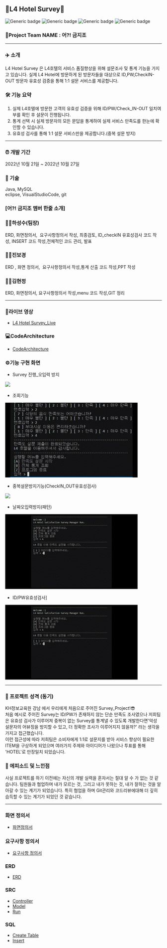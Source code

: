 ## 🏨L4 Hotel Survey🏨  
![Generic badge](https://img.shields.io/badge/java-yellowgreen.svg) ![Generic badge](https://img.shields.io/badge/MySQL-green.svg) ![Generic badge](https://img.shields.io/badge/VisualStudioCode-orange.svg) ![Generic badge](https://img.shields.io/badge/eclipse-blue.svg)  
### 👻Project Team NAME : 어?! 금지조
-----------------------
### ✈️ 소개  
L4 Hotel Survey 은 L4호텔의 서비스 품질향상을 위해 설문조사 및 통계 기능을 가지고 있습니다.
실제 L4 Hotel에 방문하게 된 방문자들을 대상으로 ID,PW,CheckIN-OUT 방문자 유효성 검증을 통해 1:1 설문 서비스를 제공합니다.  

### 🛠 기능 요약  
1. 실제 L4호텔에 방문한 고객의 유효성 검증을 위해 ID/PW/Check_IN-OUT 일치여부를 확인 후 설문이 진행됩니다. 
2. 통계 선택 시 실제 방문자의 모든 문답을 통계하여 실제 서비스 만족도를 한눈에 확인할 수 있습니다.  
3. 유효성 검사를 통해 1:1 설문 서비스만을 제공합니다.(중복 설문 방지)  
-----------------------
### ⏰ 개발 기간
2022년 10월 21일 ~ 2022년 10월 27일  

### 📌 기술
Java, MySQL  
eclipse, VisualStudioCode, git  

### [어?! 금지조 멤버 한줄 소개]  
   
### 👨‍💻하성수(팀장)  
ERD, 화면정의서,  요구사항정의서 작성, 최종검토, ID_checkIN 유효성검사 코드 작성, INSERT 코드 작성,전체적인 코드 관리, 발표  
### 👩‍💻진보경  
ERD , 화면 정의서,  요구사항정의서 작성,통계 산출 코드 작성,PPT 작성  
### 👩‍💻김현정  
ERD, 화면정의서, 요구사항정의서 작성,menu 코드 작성,GIT 정리  

-----------------------
### 🔗라이브 영상  
- [L4 Hotel Survey_Live](https://www.youtube.com/watch?v=vOxSoL28oqM)  
  
### 💻CodeArchitecture  
- [CodeArchitecture](./refers/img/3.png)  

### ⚙️기능 구현 화면  

- Survey 진행_오입력 방지    
<img src="./refers/img/%EC%84%9C%EB%B2%A0%EC%9D%B4%EC%A7%84%ED%96%89_%EC%98%A4%EC%9E%85%EB%A0%A5%EB%B0%A9%EC%A7%80%EA%B8%B0%EB%8A%A5.gif">  

- 조회기능      
<img src="./refers/img/%EC%A1%B0%ED%9A%8C%EA%B8%B0%EB%8A%A5%EB%8F%99%EC%9E%91.gif">  

- 중복설문방지기능(CheckIN_OUT유효성검사)  
<img src="./refers/img/%EC%A4%91%EB%B3%B5%EC%84%A4%EB%AC%B8%EB%B0%A9%EC%A7%80%EA%B8%B0%EB%8A%A5.gif">  

- 날짜오입력방지(패턴)  
<img src="./refers/img/DAYPT.gif"> 

- ID/PW유효성검사]  
<img src="./refers/img/ID_PW%EA%B2%80%EC%A6%9D.gif"> 


-----------------------
### 🤖 프로젝트 성격 (동기)
 KH정보교육원 강남 에서 우리에게 처음으로 주어진 Survey_Project!😎   
처음 예시로 주어진 Survey는 ID/PW가 존재하지 않는 단순 만족도 조사였으나 저희팀은 유효성 검사가 이루어져 중복이 없는 Survey를 통계낼 수 있도록 개발한다면'악성 설문자의 어뷰징을 방지할 수 있고, 더 정확한 조사가 이루어지지 않을까?' 라는 생각을 가지고 접근했습니다.  
이런 접근성에 따라 저희팀은 소비자에게 1:1로 설문지를 받아 서비스 향상이 필요한 ITEM을 구상하게 되었으며 여러가지 주제와 아이디어가 나왔으나 투표를 통해 'HOTEL'로 만장일치 되었습니다.


### 🐤 에피소드 및 느낀점
사실 프로젝트를 하기 이전에는 자신의 개발 실력을 혼자서는 절대 알 수 가 없는 것 같습니다. 팀원들과 협업하며 내가 모르는 것, 그리고 내가 못하는 것, 내가 잘하는 것을 알아갈 수 있는 계기가 되었습니다.  특히 협업을 하며 Git관리와 코드리뷰에대해 더 깊히 습득할 수 있는 계기가 되었던 것 같습니다. 

-----------------------

### 화면 정의서
- [화면정의서](./Final/%ED%99%94%EB%A9%B4%EC%A0%95%EC%9D%98%EC%84%9C_%EC%96%B4_!%EA%B8%88%EC%A7%80%EC%A1%B0.pdf)  

### 요구사항 정의서
- [요구사항 정의서](./Final/%EC%9A%94%EA%B5%AC%EC%82%AC%ED%95%AD%20%EC%A0%95%EC%9D%98%EC%84%9C_%EC%96%B4_!%EA%B8%88%EC%A7%80%EC%A1%B0%20.pdf)  

### ERD  
- [ERD](./Final/ERD_Final.png)  

### SRC  
- [Controller](./src/kh/survey/controller/Controller.java)  
- [Model](./src/kh/survey/model/Model.java)  
- [Run](./src/kh/survey/view/Run.java)  

### SQL
- [Create Table](./SQLs/Create.sql)  
- [Insert](./SQLs/Insert_data.sql)  

